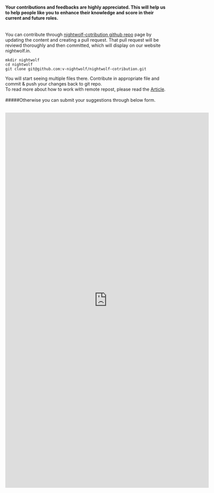 #### Your contributions and feedbacks are highly appreciated. This will help us to help people like you to enhance their knowledge and score in their current and future roles.  
<br>
You can contribute through <a href="https://github.com/v-nightwolf/nightwolf-cotribution.git" target="_blank">nightwolf-cotribution github repo</a> page by updating the content and creating a pull request. That pull request will be reviewd thoroughly and then committed, which will display on our website nightwolf.in. 

	mkdir nightwolf
	cd nightwolf
	git clone git@github.com:v-nightwolf/nightwolf-cotribution.git


You will start seeing multiple files there. Contribute in appropriate file and commit & push your changes back to git repo. 
<br> To read more about how to work with remote repost, please read the <a href="https://docs.github.com/en/get-started/getting-started-with-git/about-remote-repositories" target="_blank">Article</a>.
<br><br>
#####Otherwise you can submit your suggestions through below form. 

<br>
<iframe src="https://docs.google.com/forms/d/e/1FAIpQLSdwzKEHXYCF2Fzyv4VLU45tvzQsCu3zga8KTZcuY2nD-1kPDQ/viewform?embedded=true" width="640" height="1180" frameborder="0" marginheight="0" marginwidth="0">Loading…</iframe>
